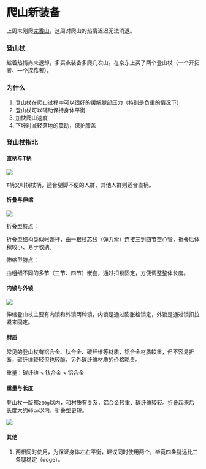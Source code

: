 # 爬山新装备

上周末刚爬[完香山](https://z.wiki/life/july-xiangshan.html)，这周对爬山的热情迟迟无法消退。

### 登山杖

趁着热情尚未退却，多买点装备多爬几次山。在京东上买了两个登山杖（一个开拓者、一个探路者）。


<ImgPlayer :imgs="[
    'https://4.z.wiki/autoupload/2022-08-05/54c711d6757647559f9e7c3fe0636fcc.image.png',
    'https://6.z.wiki/autoupload/2022-08-05/4b274768ed564b6f9390bf22222fd7d0.image.png',
    'https://6.z.wiki/autoupload/2022-08-05/78af92173640404a99effd2cb0f923e5.image.png',
]" />

### 为什么

1. 登山杖在爬山过程中可以很好的缓解腿部压力（特别是负重的情况下）
2. 登山杖可以辅助保持身体平衡
3. 加快爬山速度
4. 下坡时减轻落地的震动，保护膝盖

### 登山杖指北

#### 直柄与T柄

![](https://7.z.wiki/autoupload/2022-08-06/b2e8fd1fc1f244ae8e77b8cfe957c1bb.image.png)

`T`柄又叫拐杖柄，适合腿脚不便的人群，其他人群则适合直柄。

#### 折叠与伸缩

![](https://9.z.wiki/autoupload/2022-08-06/cfb53a5936df4c9aaf1902e54cb1d6e5.image.png)

折叠型特点：

折叠型结构类似帐篷杆，由一根杖芯线（弹力索）连接三到四节空心管，折叠后体积较小、易于收纳。

伸缩型特点：

由粗细不同的多节（三节、四节）嵌套，通过扣锁固定，方便调整整体长度。

#### 内锁与外锁

![](https://2.z.wiki/autoupload/2022-08-06/a2888077ff344c1093dc79dc72df5479.image.png)

伸缩登山杖主要有内锁和外锁两种锁，内锁是通过膨胀栓锁定，外锁是通过锁扣拉紧来固定。

#### 材质

常见的登山杖有铝合金、钛合金、碳纤维等材质，铝合金材质较重，但不容易折断，碳纤维较轻但也较脆，另外碳纤维材质的价格略贵。

重量：碳纤维 < 钛合金 < 铝合金

#### 重量与长度

登山杖一版都`200g`以内，和材质有关系，铝合金较重、碳纤维较轻。折叠起来后长度大约`65cm`以内，折叠型更短。

![](https://0.z.wiki/autoupload/2022-08-06/fba29704a46944d48ec0df8313f7a961.image.png)

#### 其他

1. 两根同时使用，为保证身体左右平衡，建议同时使用两个，毕竟四条腿远比三条腿稳定（doge）。